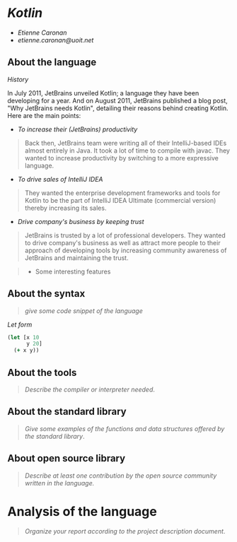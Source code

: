 # _Kotlin_

- _Etienne Caronan_
- _etienne.caronan@uoit.net_

## About the language
_History_

In July 2011, JetBrains unveiled Kotlin; a language they have been developing for a year.
And on August 2011, JetBrains published a blog post,
"Why JetBrains needs Kotlin", detailing their reasons behind creating Kotlin. Here are the main points:

- _To increase their (JetBrains) productivity_
> Back then, JetBrains team were writing all of their IntelliJ-based IDEs almost entirely in Java. It took a lot of time to compile with javac. They wanted to increase productivity by switching to a more expressive language.

- _To drive sales of IntelliJ IDEA_
>They wanted the enterprise development frameworks and tools for Kotlin to be the part of IntelliJ IDEA Ultimate (commercial version) thereby increasing its sales.

- _Drive company's business by keeping trust_
> JetBrains is trusted by a lot of professional developers. They wanted to drive company's business as well as attract more people to their approach of developing tools by increasing community awareness of JetBrains and maintaining the trust.

> - Some interesting features

## About the syntax

> _give some code snippet of the language_

*Let form*

```clojure
(let [x 10
      y 20]
  (+ x y))
```

## About the tools

> _Describe the compiler or interpreter needed_.

## About the standard library

> _Give some examples of the functions and data structures
> offered by the standard library_.

## About open source library

> _Describe at least one contribution by the open source
community written in the language._

# Analysis of the language

> _Organize your report according to the project description
document_.
